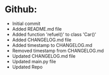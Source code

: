 # Github:
- Initial commit
- Added README.md file
- Added function 'refuel()' to class 'Car()'
- Added CHANGELOG.md file
- Added timestamp to CHANGELOG.md
- Removed timestamp from CHANGELOG.md
- Updated CHANGELOG.md file
- Updated main.py file
- Updated Repo